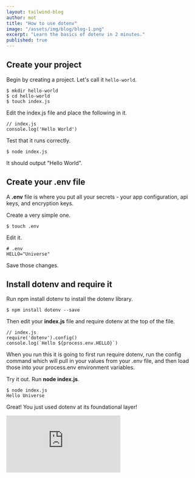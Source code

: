 ```yaml
---
layout: tailwind-blog
author: mot
title: "How to use dotenv"
image: "/assets/img/blog/blog-1.png"
excerpt: "Learn the basics of dotenv in 2 minutes."
published: true
---
```


## Create your project

Begin by creating a project. Let's call it `hello-world`.

```
$ mkdir hello-world
$ cd hello-world
$ touch index.js
```

Edit the index.js file and place the following in it.

```
// index.js
console.log('Hello World')
```

Test that it runs correctly.

```
$ node index.js
```

It should output "Hello World".

## Create your .env file

A **.env** file is where you put all your secrets - your app configuration, api keys, and encryption keys.

Create a very simple one.

```
$ touch .env
```

Edit it.

```
# .env
HELLO="Universe"
```

Save those changes.

## Install dotenv and require it

Run npm install dotenv to install the dotenv library.

```
$ npm install dotenv --save
```

Then edit your **index.js** file and require dotenv at the top of the file.


```
// index.js
require('dotenv').config()
console.log(`Hello ${process.env.HELLO}`)
```

When you run this it is going to first run require dotenv, run the config command which will pull in your values from your .env file, and then load those into your process.env environment variables.

Try it out. Run **node index.js**.

```
$ node index.js
Hello Universe
```

Great! You just used dotenv at its foundational layer!

<iframe class="w-full aspect-video rounded-lg" src="https://www.youtube.com/embed/YtkZR0NFd1g" title="How to use dotenv" frameborder="0" allow="accelerometer; autoplay; clipboard-write; encrypted-media; gyroscope; picture-in-picture; web-share" allowfullscreen></iframe>

